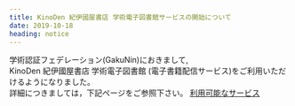 ```yaml
---
title: KinoDen 紀伊國屋書店 学術電子図書館サービスの開始について
date: 2019-10-18
heading: notice
---
```


学術認証フェデレーション(GakuNin)におきまして,  
KinoDen 紀伊國屋書店 学術電子図書館 (電子書籍配信サービス)をご利用いただけるようになりました。  
詳細につきましては，下記ページをご参照下さい。
[利用可能なサービス](http://www.naruto-u.ac.jp/center/it/gakunin.html#available-services)
